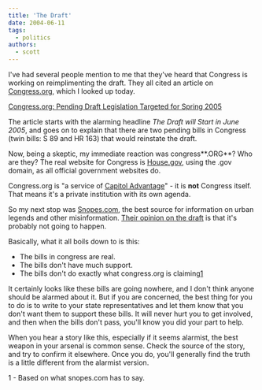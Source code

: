 ```yaml
---
title: 'The Draft'
date: 2004-06-11
tags:
  - politics
authors:
  - scott
---
```


I've had several people mention to me that they've heard that Congress is working on reimplimenting the draft. They all cited an article on [Congress.org](http://congress.org/), which I looked up today.

[Congress.org: Pending Draft Legislation Targeted for Spring 2005](http://www.congress.org/congressorg/issues/alert/?alertid=5834001&content_dir=ua_congressorg)

The article starts with the alarming headline _The Draft will Start in June 2005_, and goes on to explain that there are two pending bills in Congress (twin bills: S 89 and HR 163) that would reinstate the draft.

Now, being a skeptic, my immediate reaction was congress**.ORG**? Who are they? The real website for Congress is [House.gov](http://www.house.gov/), using the .gov domain, as all official government websites do.

Congress.org is "a service of [Capitol Advantage](http://capitoladvantage.com/)" - it is **not** Congress itself. That means it's a private institution with its own agenda.

So my next stop was [Snopes.com](http://snopes.com), the best source for information on urban legends and other misinformation. [Their opinion on the draft](http://www.snopes.com/politics/military/draft.asp) is that it's probably not going to happen.

Basically, what it all boils down to is this:

- The bills in congress are real.
- The bills don't have much support.
- The bills don't do exactly what congress.org is claiming[1](#1)

It certainly looks like these bills are going nowhere, and I don't think anyone should be alarmed about it. But if you are concerned, the best thing for you to do is to write to your state representatives and let them know that you don't want them to support these bills. It will never hurt you to get involved, and then when the bills don't pass, you'll know you did your part to help.

When you hear a story like this, especially if it seems alarmist, the best weapon in your arsenal is common sense. Check the source of the story, and try to confirm it elsewhere. Once you do, you'll generally find the truth is a little different from the alarmist version.

1 - Based on what snopes.com has to say.
